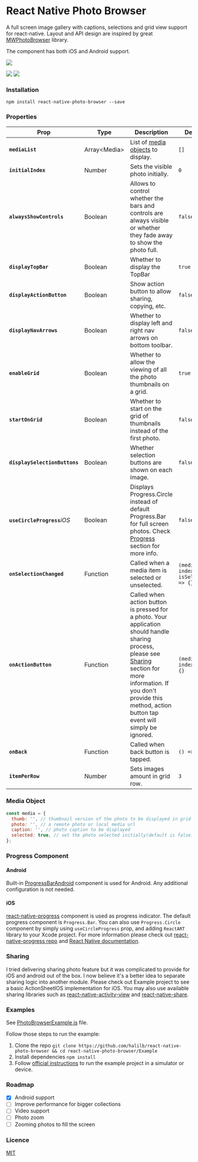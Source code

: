 # React Native Photo Browser

A full screen image gallery with captions, selections and grid view support for react-native. Layout and API design are inspired by great [MWPhotoBrowser](https://github.com/mwaterfall/MWPhotoBrowser) library.

The component has both iOS and Android support.

![](screenshots/photo-browser.gif)

![](screenshots/screenshot-1.png)
![](screenshots/screenshot-2.png)

### Installation
```npm install react-native-photo-browser --save```

### Properties

| Prop | Type | Description | Default |
|---|---|---|---|
|**`mediaList`**|Array\<Media\>|List of [media objects](#media-object) to display.|`[]`|
|**`initialIndex`**|Number|Sets the visible photo initially.|`0`|
|**`alwaysShowControls`**|Boolean|Allows to control whether the bars and controls are always visible or whether they fade away to show the photo full.|`false`|
|**`displayTopBar`**|Boolean|Whether to display the TopBar|`true`|
|**`displayActionButton`**|Boolean|Show action button to allow sharing, copying, etc.|`false`|
|**`displayNavArrows`**|Boolean|Whether to display left and right nav arrows on bottom toolbar.|`false`|
|**`enableGrid`**|Boolean|Whether to allow the viewing of all the photo thumbnails on a grid.|`true`|
|**`startOnGrid`**|Boolean|Whether to start on the grid of thumbnails instead of the first photo.|`false`|
|**`displaySelectionButtons`**|Boolean|Whether selection buttons are shown on each image.|`false`|
|**`useCircleProgress`**_iOS_|Boolean|Displays Progress.Circle instead of default Progress.Bar for full screen photos. Check [Progress](#progress-component) section for more info.|`false`|
|**`onSelectionChanged`**|Function|Called when a media item is selected or unselected.|`(media, index, isSelected) => {}`|
|**`onActionButton`**|Function|Called when action button is pressed for a photo. Your application should handle sharing process, please see [Sharing](#sharing) section for more information. If you don't provide this method, action button tap event will simply be ignored.|`(media, index) => {}`|
|**`onBack`**|Function|Called when back button is tapped.|`() => {}`|
|**`itemPerRow`**|Number|Sets images amount in grid row.|`3`|

### Media Object

```js
const media = {
  thumb: '', // thumbnail version of the photo to be displayed in grid view. actual photo is used if thumb is not provided
  photo: '', // a remote photo or local media url
  caption: '', // photo caption to be displayed
  selected: true, // set the photo selected initially(default is false)
};
```


### Progress Component

#### Android

Built-in [ProgressBarAndroid](https://facebook.github.io/react-native/docs/progressbarandroid.html) component is used for Android. Any additional configuration is not needed.

#### iOS

[react-native-progress](https://github.com/oblador/react-native-progress) component is used as progress indicator. The default progress component is `Progress.Bar`. You can also use `Progress.Circle` component by simply using `useCircleProgress` prop, and adding `ReactART` library to your Xcode project. For more information please check out [react-native-progress repo](https://github.com/oblador/react-native-progress#reactart-based-components) and [React Native documentation](http://facebook.github.io/react-native/docs/linking-libraries-ios.html#content).

### Sharing

I tried delivering sharing photo feature but it was complicated to provide for iOS and android out of the box. I now believe it's a better idea to separate sharing logic into another module. Please check out Example project to see a basic ActionSheetIOS implementation for iOS. You may also use available sharing libraries such as [react-native-activity-view](https://github.com/naoufal/react-native-activity-view) and [react-native-share](https://github.com/EstebanFuentealba/react-native-share).

### Examples

See [PhotoBrowserExample.js](Example/PhotoBrowserExample.js) file.

Follow those steps to run the example:

1. Clone the repo `git clone https://github.com/halilb/react-native-photo-browser && cd react-native-photo-browser/Example`
2. Install dependencies `npm install`
3. Follow [official instructions](https://facebook.github.io/react-native/docs/getting-started.html) to run the example project in a simulator or device.

### Roadmap
- [x] Android support
- [ ] Improve performance for bigger collections
- [ ] Video support
- [ ] Photo zoom
- [ ] Zooming photos to fill the screen

### Licence
[MIT](http://opensource.org/licenses/mit-license.html)
